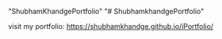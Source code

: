 "ShubhamKhandgePortfolio" 
"# ShubhamkhandgePortfolio" 

visit my portfolio:
https://shubhamkhandge.github.io/iPortfolio/
